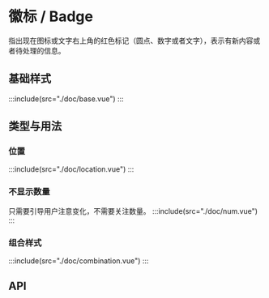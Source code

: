 # 徽标 / Badge
指出现在图标或文字右上角的红色标记（圆点、数字或者文字），表示有新内容或者待处理的信息。

## 基础样式
:::include(src="./doc/base.vue")
:::

## 类型与用法
### 位置 <design-tag></design-tag>
:::include(src="./doc/location.vue")
:::

### 不显示数量
只需要引导用户注意变化，不需要关注数量。
:::include(src="./doc/num.vue")
:::


### 组合样式

:::include(src="./doc/combination.vue")
:::

## API
<api-doc name="Badge" :doc="require('./api.json')"></api-doc>
